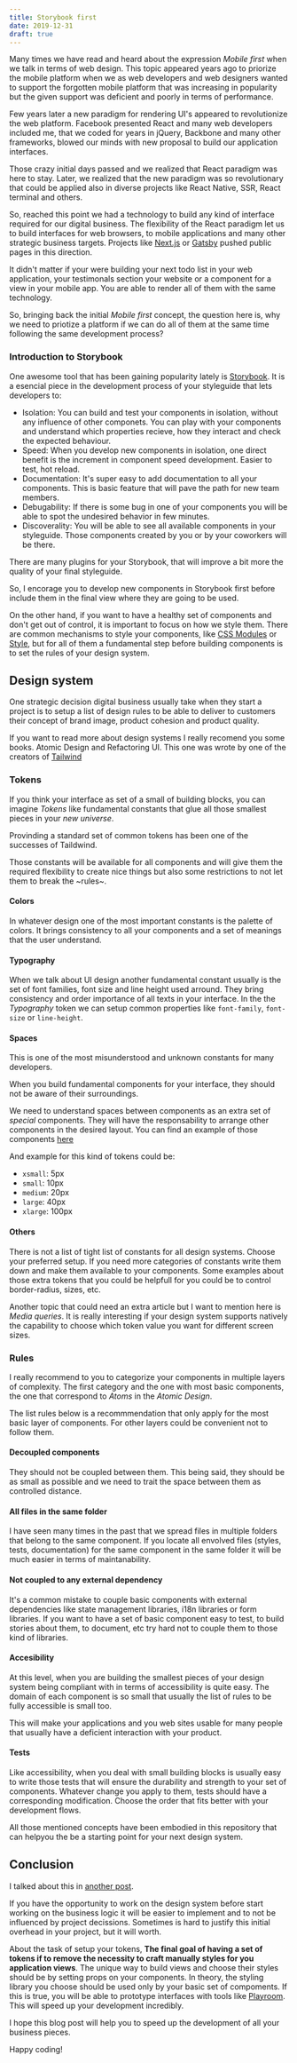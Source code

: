 ```yaml
---
title: Storybook first
date: 2019-12-31
draft: true
---
```


Many times we have read and heard about the expression _Mobile first_ when we
talk in terms of web design. This topic appeared years ago to priorize the mobile platform when we as web developers and web designers wanted to support the forgotten mobile platform that was increasing in popularity but the given support was deficient and poorly in terms of performance.

Few years later a new paradigm for rendering UI's appeared to revolutionize the web platform. Facebook presented React and many web developers included me, that we coded for years in jQuery, Backbone and many other frameworks, blowed our minds with new proposal to build our application interfaces.

Those crazy initial days passed and we realized that React paradigm was here to stay. Later, we realized that the new paradigm was so revolutionary that could be applied also in diverse projects like React Native, SSR, React terminal and others.

So, reached this point we had a technology to build any kind of interface required for our digital business. The flexibility of the React paradigm let us to build interfaces for web browsers, to mobile applications and many other strategic business targets. Projects like [Next.js](https://nextjs.org) or [Gatsby](https://gatsbyjs.org) pushed public pages in this direction.

It didn't matter if your were building your next todo list in your web application, your testimonals section your website or a component for a view in your mobile app. You are able to render all of them with the same technology.

So, bringing back the initial _Mobile first_ concept, the question here is, why we need to priotize a platform if we can do all of them at the same time following the same development process?

### Introduction to Storybook

One awesome tool that has been gaining popularity lately is [Storybook](https://storybook.js.org). It is a esencial piece in the development process of your styleguide that lets developers to:

- Isolation: You can build and test your components in isolation, without any influence of other componets. You can play with your components and understand which properties recieve, how they interact and check the expected behaviour.
- Speed: When you develop new components in isolation, one direct benefit is the increment in component speed development. Easier to test, hot reload.
- Documentation: It's super easy to add documentation to all your components. This is basic feature that will pave the path for new team members.
- Debugability: If there is some bug in one of your components you will be able to spot the undesired behavior in few minutes.
- Discoverality: You will be able to see all available components in your styleguide. Those components created by you or by your coworkers will be there.

There are many plugins for your Storybook, that will improve a bit more the quality of your final styleguide.

So, I encorage you to develop new components in Storybook first before include them in the final view where they are going to be used.

On the other hand, if you want to have a healthy set of components and don't get out of control, it is important to focus on how we style them. There are common mechanisms to style your components, like [CSS Modules](https://github.com/css-modules/css-modules) or [Style](https://www.styled-components.com), but for all of them a fundamental step before building components is to set the rules of your design system.

## Design system

One strategic decision digital business usually take when they start a project is to setup a list of design rules to be able to deliver to customers their concept of brand image, product cohesion and product quality.

If you want to read more about design systems I really recomend you some books. Atomic Design and Refactoring UI. This one was wrote by one of the creators of [Tailwind](https://tailwindcss.com)

### Tokens

If you think your interface as set of a small of building blocks, you can imagine _Tokens_ like fundamental constants that glue all those smallest pieces in your _new universe_.

Provinding a standard set of common tokens has been one of the successes of Taildwind.

Those constants will be available for all components and will give them the required flexibility to create nice things but also some restrictions to not let them to break the ~rules~.

#### Colors

In whatever design one of the most important constants is the palette of colors. It brings consistency to all your components and a set of meanings that the user understand.

#### Typography

When we talk about UI design another fundamental constant usually is the set of font families, font size and line height used arround. They bring consistency and order importance of all texts in your interface. In the the _Typography_ token we can setup common properties like `font-family`, `font-size` or `line-height`.

#### Spaces

This is one of the most misunderstood and unknown constants for many developers.

When you build fundamental components for your interface, they should not be aware of their surroundings.

We need to understand spaces between components as an extra set of _special_ components. They will have the responsability to arrange other components in the desired layout. You can find an example of those components [here](https://)

And example for this kind of tokens could be:

- `xsmall`: 5px
- `small`: 10px
- `medium`: 20px
- `large`: 40px
- `xlarge`: 100px

#### Others

There is not a list of tight list of constants for all design systems. Choose your preferred setup. If you need more categories of constants write them down and make them available to your components. Some examples about those extra tokens that you could be helpfull for you could be to control border-radius, sizes, etc.

Another topic that could need an extra article but I want to mention here is _Media queries_. It is really interesting if your design system supports natively the capability to choose which token value you want for different screen sizes.

### Rules

I really recommend to you to categorize your components in multiple layers of complexity. The first category and the one with most basic components, the one that correspond to _Atoms_ in the _Atomic Design_.

The list rules below is a recommmendation that only apply for the most basic layer of components. For other layers could be convenient not to follow them.

#### Decoupled components

They should not be coupled between them. This being said, they should be as small as possible and we need to trait the space between them as controlled distance.

#### All files in the same folder

I have seen many times in the past that we spread files in multiple folders that belong to the same component. If you locate all envolved files (styles, tests, documentation) for the same component in the same folder it will be much easier in terms of maintanability.

#### Not coupled to any external dependency

It's a common mistake to couple basic components with external dependencies like state management libraries, i18n libraries or form libraries. If you want to have a set of basic component easy to test, to build stories about them, to document, etc try hard not to couple them to those kind of libraries.

#### Accesibility

At this level, when you are building the smallest pieces of your design system being compliant with in terms of accessibility is quite easy. The domain of each component is so small that usually the list of rules to be fully accessible is small too.

This will make your applications and you web sites usable for many people that usually have a deficient interaction with your product.

#### Tests

Like accessibility, when you deal with small building blocks is usually easy to write those tests that will ensure the durability and strength to your set of components. Whatever change you apply to them, tests should have a corresponding modification. Choose the order that fits better with your development flows.

All those mentioned concepts have been embodied in this repository that can helpyou the be a starting point for your next design system.

## Conclusion

I talked about this in [another post](https://medium.com/hackernoon/content-vs-container-e0a1ada681c1).

If you have the opportunity to work on the design system before start working on the business logic it will be easier to implement and to not be influenced by project decissions. Sometimes is hard to justify this initial overhead in your project, but it will worth.

About the task of setup your tokens, **The final goal of having a set of tokens if to remove the necessity to craft manually styles for you application views**.
The unique way to build views and choose their styles should be by setting props on your components. In theory, the styling library you choose should be used only by your basic set of compoments. If this is true, you will be able to prototype interfaces with tools like [Playroom](https://github.com/seek-oss/playroom). This will speed up your development incredibly.

I hope this blog post will help you to speed up the development of all your business pieces.

Happy coding!
